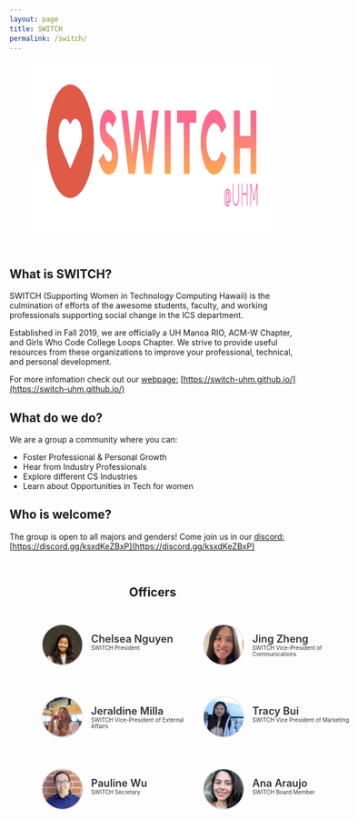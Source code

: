 ```yaml
---
layout: page
title: SWITCH
permalink: /switch/
---
```


<center>
	<figure class="full">
	  <img height="300px" src="/assets/img/logos/switchlogo.png" title="SWITCH Logo" alt="SWITCH Logo">
	</figure>
</center>
<br>

## What is SWITCH?
SWITCH (Supporting Women in Technology Computing Hawaii) is the culmination of efforts of the awesome students, faculty, and working professionals supporting social change in the ICS department.

Established in Fall 2019, we are officially a UH Manoa RIO, ACM-W Chapter, and Girls Who Code College Loops Chapter. We strive to provide useful resources from these organizations to improve your professional, technical, and personal development.

For more infomation check out our [webpage:](https://switch-uhm.github.io/) [https://switch-uhm.github.io/](https://switch-uhm.github.io/)

## What do we do?
We are a group a community where you can:

- Foster Professional & Personal Growth
- Hear from Industry Professionals
- Explore different CS Industries
- Learn about Opportunities in Tech for women

## Who is welcome?
The group is open to all majors and genders!
Come join us in our [discord:](https://discord.gg/ksxdKeZBxP) [https://discord.gg/ksxdKeZBxP](https://discord.gg/ksxdKeZBxP)

<br>

<center>
	<h2>Officers</h2>
</center>

<style>
	#officers-container {
		width: 130%;
		max-width: 900px;
		padding: 0 20px;
		box-sizing: border-box;
		margin: auto;
		text-align: center;
	}	
	#officers-container .officer {
		width: 280px;
		height: 100px;
		display: inline-block;
		color: #333;
		text-align: left;
		transition: transform .1s;
	}
	#officers-container .officer img {
		margin: 25px 10px;
		height: 70px;
		width: 70px;
		border: 2px solid #eaeaea;
		display: inline-block;
		border-radius: 50%;
	}
	#officers-container .officer .info {
		display: inline-block;
		vertical-align: top;
		width: 180px;
	}
	#officers-container .officer .info h2 {
		margin: 0;
		padding: 0;
		margin-top: 35px;
		font-weight: 600;
		display: inline-block;
		font-size: 1.3em;
		line-height: 1.8em;
		/* Font-Family Missing */
	}
	#officers-container .officer .info p {
		display: inline-block;
	 	/* Font-Family Missing */
	 	margin: 0;
	 	margin-top: -5px;
	 	font-size: .7em;
	 	vertical-align: top;
	}
</style>

<div id="officers-container">
	<div class="officer">
		<img src="/assets/img/officers/chelsea.png" alt="Chelsea Nguyen">
  	<div class="info">
  		<h2>Chelsea Nguyen</h2>
  		<br>
  		<p>SWITCH President</p>
		</div>
	</div>
  <div class="officer">
    <img src="/assets/img/officers/jing.png" alt="Jing Zheng">
    <div class="info">
    	<h2>Jing Zheng</h2>
    	<br>
    	<p>SWITCH Vice-President of Communications</p>
    </div>
   </div>
  <div class="officer">
    <img src="/assets/img/officers/jeraldine.png" alt="Jeraldine Milla">
    <div class="info">
    	<h2>Jeraldine Milla</h2>
    	<br>
    	<p>SWITCH Vice-President of External Affairs</p>
    </div>
   </div>
<div class="officer">
    <img src="/assets/img/officers/tracy.png" alt="Tracy Bui">
    <div class="info">
     	<h2>Tracy Bui</h2>
     	<br>
     	<p>SWITCH Vice President of Marketing</p>
   </div>
  </div>
  <div class="officer">
		<img src="/assets/img/officers/pauline.png" alt="Pauline Wu">
		<div class="info">
			<h2>Pauline Wu</h2>
			<br>
			<p>SWITCH Secretary</p>
		</div>
	</div>
	<div class="officer">
		<img src="/assets/img/officers/ana.png" alt="Ana Araujo">
		<div class="info">
			<h2>Ana Araujo</h2>
			<br>
			<p>SWITCH Board Member</p>
  	</div>
</div>
</div>

